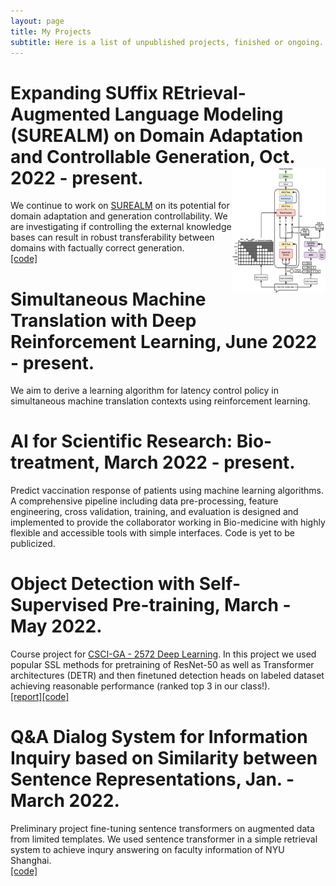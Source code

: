 ```yaml
---
layout: page
title: My Projects
subtitle: Here is a list of unpublished projects, finished or ongoing.
---
```


# Expanding SUffix REtrieval-Augmented Language Modeling (SUREALM) on Domain Adaptation and Controllable Generation, Oct. 2022 - present. <img src="https://github.com/Victor-wang-902/Victor-wang-902.github.io/blob/master/workflow_new.png" width="150" height="200" align="right" />
We continue to work on [SUREALM](https://arxiv.org/abs/2211.03053) on its potential for domain adaptation and generation controllability. We are investigating if controlling the external knowledge bases can result in robust transferability between domains with factually correct generation.\
[[code]](https://github.com/Victor-wang-902/SUREALM)

# Simultaneous Machine Translation with Deep Reinforcement Learning, June 2022 - present.
We aim to derive a learning algorithm for latency control policy in simultaneous machine translation contexts using reinforcement learning.

# AI for Scientific Research: Bio-treatment, March 2022 - present.
Predict vaccination response of patients using machine learning algorithms. A comprehensive pipeline including data pre-processing, feature engineering, cross validation, training, and evaluation is designed and implemented to provide the collaborator working in Bio-medicine with highly flexible and accessible tools with simple interfaces. Code is yet to be publicized.

# Object Detection with Self-Supervised Pre-training, March - May 2022.
Course project for [CSCI-GA - 2572 Deep Learning](https://atcold.github.io/pytorch-Deep-Learning/). In this project we used popular SSL methods for pretraining of ResNet-50 as well as Transformer architectures (DETR) and then finetuned detection heads on labeled dataset achieving reasonable performance (ranked top 3 in our class!).\
[[report]](CSCI_GA_2572_Final_Report.pdf)[[code]](https://github.com/Victor-wang-902/csci-ga-2572-final-project)

# Q&A Dialog System for Information Inquiry based on Similarity between Sentence Representations, Jan. - March 2022.
Preliminary project fine-tuning sentence transformers on augmented data from limited templates. We used sentence transformer in a simple retrieval system to achieve inqury answering on faculty information of NYU Shanghai.\
[[code]](https://github.com/Victor-wang-902/prof_qa)

